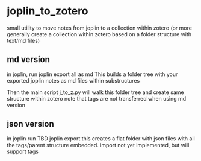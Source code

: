 # joplin_to_zotero
small utility to move notes from joplin to a collection within zotero
(or more generally create a collection within zotero based on a folder structure with text/md files)

md version
----------
in joplin, run 
    joplin export all as md
This builds a folder tree with your exported joplin notes as md files within substructures

Then the main script j_to_z.py will walk this folder tree and create same structure within zotero
note that tags are not transferred when using md version

json version
------------
in joplin run 
    TBD joplin export 
this creates a flat folder with json files with all the tags/parent structure embedded.
import not yet implemented, but will support tags

